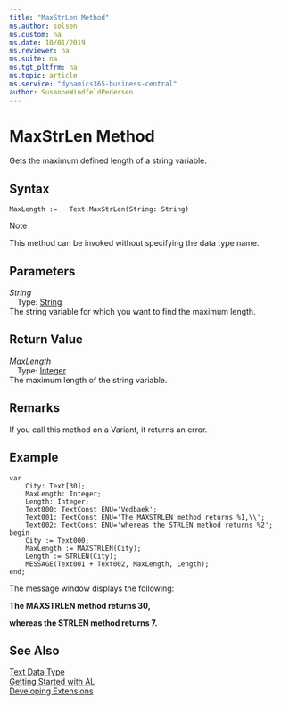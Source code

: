 ```yaml
---
title: "MaxStrLen Method"
ms.author: solsen
ms.custom: na
ms.date: 10/01/2019
ms.reviewer: na
ms.suite: na
ms.tgt_pltfrm: na
ms.topic: article
ms.service: "dynamics365-business-central"
author: SusanneWindfeldPedersen
---
```

[//]: # (START>DO_NOT_EDIT)
[//]: # (IMPORTANT:Do not edit any of the content between here and the END>DO_NOT_EDIT.)
[//]: # (Any modifications should be made in the .xml files in the ModernDev repo.)
# MaxStrLen Method
Gets the maximum defined length of a string variable.


## Syntax
```
MaxLength :=   Text.MaxStrLen(String: String)
```
> [!NOTE]  
> This method can be invoked without specifying the data type name.  
## Parameters
*String*  
&emsp;Type: [String](../string/string-data-type.md)  
The string variable for which you want to find the maximum length.  


## Return Value
*MaxLength*  
&emsp;Type: [Integer](../integer/integer-data-type.md)  
The maximum length of the string variable.  


[//]: # (IMPORTANT: END>DO_NOT_EDIT)

## Remarks  
 If you call this method on a Variant, it returns an error.  
  
## Example  
```  
var
    City: Text[30];
    MaxLength: Integer;
    Length: Integer;
    Text000: TextConst ENU='Vedbaek';
    Text001: TextConst ENU='The MAXSTRLEN method returns %1,\\';
    Text002: TextConst ENU='whereas the STRLEN method returns %2';
begin
    City := Text000;  
    MaxLength := MAXSTRLEN(City);  
    Length := STRLEN(City);  
    MESSAGE(Text001 + Text002, MaxLength, Length);  
end;
```  
  
 The message window displays the following:  
  
 **The MAXSTRLEN method returns 30,**  
  
 **whereas the STRLEN method returns 7.**  
  

## See Also
[Text Data Type](text-data-type.md)  
[Getting Started with AL](../../devenv-get-started.md)  
[Developing Extensions](../../devenv-dev-overview.md)